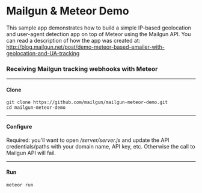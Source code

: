 # Mailgun & Meteor Demo

This sample app demonstrates how to build a simple IP-based geolocation and user-agent detection app on top of Meteor using the Mailgun API. You can read a description of how the app was created at: http://blog.mailgun.net/post/demo-meteor-based-emailer-with-geolocation-and-UA-tracking

### Receiving Mailgun tracking webhooks with Meteor

---

#### Clone

    git clone https://github.com/mailgun/mailgun-meteor-demo.git
    cd mailgun-meteor-demo

---

#### Configure

Required: you'll want to open */server/server.js* and update the API credentials/paths with your domain name, API key, etc. Otherwise the call to Mailgun API will fail. 

---

#### Run
    meteor run


